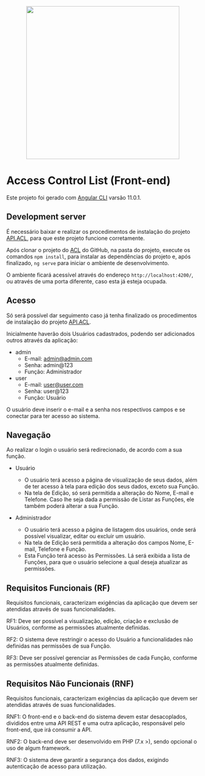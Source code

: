 <p align="center"><a href="https://angular.io/" target="_blank"><img src="https://upload.wikimedia.org/wikipedia/commons/c/cf/Angular_full_color_logo.svg" width="400"></a></p>

# Access Control List (Front-end)

Este projeto foi gerado com [Angular CLI](https://github.com/angular/angular-cli) varsão 11.0.1.

## Development server

É necessário baixar e realizar os procedimentos de instalação do projeto [API.ACL](https://github.com/flailton/api.acl), para que este projeto funcione corretamente.

Após clonar o projeto do [ACL](https://github.com/flailton/acl) do GitHub, na pasta do projeto, execute os comandos `npm install`, para instalar as dependências do projeto e, após finalizado, `ng serve` para iniciar o ambiente de desenvolvimento. 

O ambiente ficará acessível através do endereço `http://localhost:4200/`, ou através de uma porta diferente, caso esta já esteja ocupada.

## Acesso

Só será possível dar seguimento caso já tenha finalizado os procedimentos de instalação do projeto [API.ACL](https://github.com/flailton/api.acl).

Inicialmente haverão dois Usuários cadastrados, podendo ser adicionados outros através da aplicação:
- admin
  - E-mail: admin@admin.com
  - Senha:  admin@123
  - Função: Administrador
- user
  - E-mail: user@user.com
  - Senha:  user@123
  - Função: Usuário

O usuário deve inserir o e-mail e a senha nos respectivos campos e se conectar para ter acesso ao sistema.

## Navegação

Ao realizar o login o usuário será redirecionado, de acordo com a sua função.
- Usuário
  - O usuário terá acesso a página de visualização de seus dados, além de ter acesso à tela para edição dos seus dados, exceto sua Função.
  - Na tela de Edição, só será permitida a alteração do Nome, E-mail e Telefone. Caso lhe seja dada a permissão de Listar as Funções, ele também poderá alterar a sua Função.
  
- Administrador
  - O usuário terá acesso a página de listagem dos usuários, onde será possível visualizar, editar ou excluir um usuário.
  - Na tela de Edição será permitida a alteração dos campos Nome, E-mail, Telefone e Função.
  - Esta Função terá acesso às Permissões. Lá será exibida a lista de Funções, para que o usuário selecione a qual deseja atualizar as permissões.

## Requisitos Funcionais (RF)

Requisitos funcionais, caracterizam exigências da aplicação que devem ser atendidas através de suas funcionalidades.

RF1: Deve ser possível a visualização, edição, criação e exclusão de Usuários, conforme as permissões atualmente definidas.

RF2: O sistema deve restringir o acesso do Usuário a funcionalidades não definidas nas permissões de sua Função.

RF3: Deve ser possível gerenciar as Permissões de cada Função, conforme as permissões atualmente definidas.

## Requisitos Não Funcionais (RNF)

Requisitos funcionais, caracterizam exigências da aplicação que devem ser atendidas através de suas funcionalidades.

RNF1: O front-end e o back-end do sistema devem estar desacoplados, divididos entre uma API REST e uma outra aplicação, responsável pelo front-end, que irá consumir a API.

RNF2: O back-end deve ser desenvolvido em PHP (7.x >), sendo opcional o uso de algum framework.

RNF3: O sistema deve garantir a segurança dos dados, exigindo autenticação de acesso para utilização.

